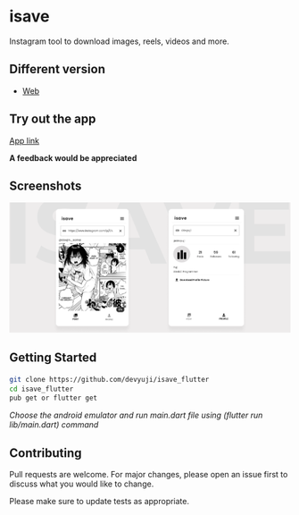 # isave

Instagram tool to download images, reels, videos and more.

## Different version

- [Web](https://github.com/devyuji/isave)

## Try out the app

[App link](https://github.com/devyuji/isave_flutter/releases)

**A feedback would be appreciated**

## Screenshots

![](/assets/screenshots/cover_image.png)

## Getting Started

```bash
git clone https://github.com/devyuji/isave_flutter
cd isave_flutter
pub get or flutter get
```

_Choose the android emulator and run main.dart file using (flutter run lib/main.dart) command_

## Contributing

Pull requests are welcome. For major changes, please open an issue first to discuss what you would like to change.

Please make sure to update tests as appropriate.
